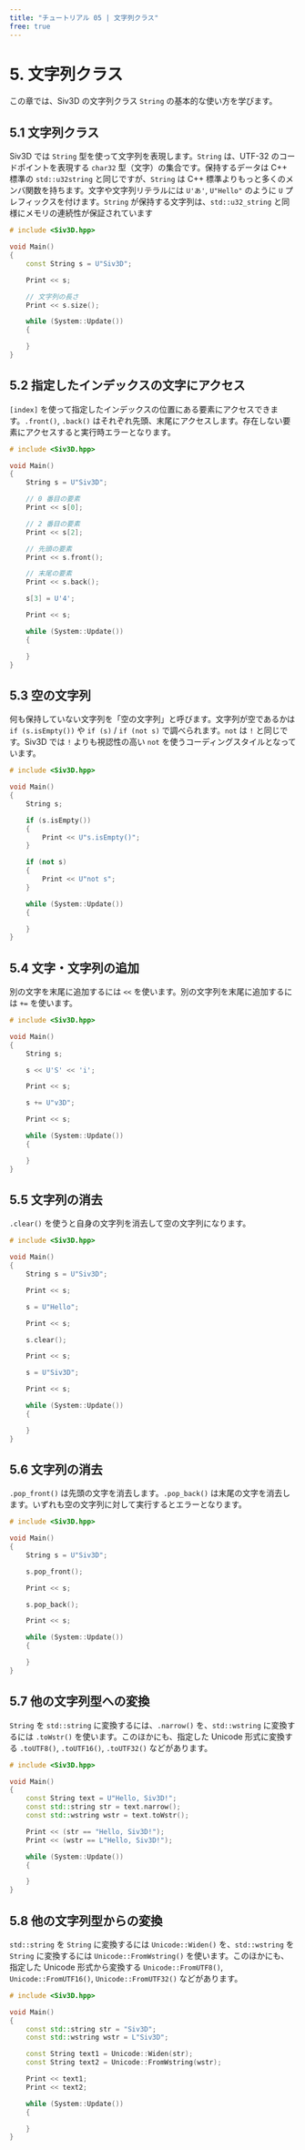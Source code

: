 ```yaml
---
title: "チュートリアル 05 | 文字列クラス"
free: true
---
```


# 5. 文字列クラス
この章では、Siv3D の文字列クラス `String` の基本的な使い方を学びます。

## 5.1 文字列クラス
Siv3D では `String` 型を使って文字列を表現します。`String` は、UTF-32 のコードポイントを表現する `char32` 型（文字）の集合です。保持するデータは C++ 標準の `std::u32string` と同じですが、`String` は C++ 標準よりもっと多くのメンバ関数を持ちます。文字や文字列リテラルには `U'あ'`, `U"Hello"` のように `U` プレフィックスを付けます。`String` が保持する文字列は、`std::u32_string` と同様にメモリの連続性が保証されています

```cpp
# include <Siv3D.hpp>

void Main()
{
	const String s = U"Siv3D";

	Print << s;

	// 文字列の長さ
	Print << s.size();

	while (System::Update())
	{

	}
}
```


## 5.2 指定したインデックスの文字にアクセス
`[index]` を使って指定したインデックスの位置にある要素にアクセスできます。`.front()`, `.back()` はそれぞれ先頭、末尾にアクセスします。存在しない要素にアクセスすると実行時エラーとなります。

```cpp
# include <Siv3D.hpp>

void Main()
{
	String s = U"Siv3D";

	// 0 番目の要素
	Print << s[0];

	// 2 番目の要素
	Print << s[2];

	// 先頭の要素
	Print << s.front();

	// 末尾の要素
	Print << s.back();

	s[3] = U'4';

	Print << s;

	while (System::Update())
	{

	}
}
```


## 5.3 空の文字列
何も保持していない文字列を「空の文字列」と呼びます。文字列が空であるかは `if (s.isEmpty())` や `if (s)` / `if (not s)` で調べられます。`not` は `!` と同じです。Siv3D では `!` よりも視認性の高い `not` を使うコーディングスタイルとなっています。
```cpp
# include <Siv3D.hpp>

void Main()
{
	String s;

	if (s.isEmpty())
	{
		Print << U"s.isEmpty()";
	}

	if (not s)
	{
		Print << U"not s";
	}

	while (System::Update())
	{

	}
}
```


## 5.4 文字・文字列の追加
別の文字を末尾に追加するには `<<` を使います。別の文字列を末尾に追加するには `+=` を使います。

```cpp
# include <Siv3D.hpp>

void Main()
{
	String s;

	s << U'S' << 'i';

	Print << s;

	s += U"v3D";

	Print << s;

	while (System::Update())
	{

	}
}
```


## 5.5 文字列の消去
`.clear()` を使うと自身の文字列を消去して空の文字列になります。

```cpp
# include <Siv3D.hpp>

void Main()
{
	String s = U"Siv3D";

	Print << s;

	s = U"Hello";

	Print << s;

	s.clear();

	Print << s;

	s = U"Siv3D";

	Print << s;

	while (System::Update())
	{

	}
}
```


## 5.6 文字列の消去
`.pop_front()` は先頭の文字を消去します。`.pop_back()` は末尾の文字を消去します。いずれも空の文字列に対して実行するとエラーとなります。

```cpp
# include <Siv3D.hpp>

void Main()
{
	String s = U"Siv3D";

	s.pop_front();

	Print << s;

	s.pop_back();

	Print << s;

	while (System::Update())
	{

	}
}
```


## 5.7 他の文字列型への変換
`String` を `std::string` に変換するには、`.narrow()` を、`std::wstring` に変換するには `.toWstr()` を使います。このほかにも、指定した Unicode 形式に変換する `.toUTF8()`, `.toUTF16()`, `.toUTF32()` などがあります。
```cpp
# include <Siv3D.hpp>

void Main()
{
	const String text = U"Hello, Siv3D!";
	const std::string str = text.narrow();
	const std::wstring wstr = text.toWstr();

	Print << (str == "Hello, Siv3D!");
	Print << (wstr == L"Hello, Siv3D!");

	while (System::Update())
	{

	}
}
```


## 5.8 他の文字列型からの変換
`std::string` を `String` に変換するには `Unicode::Widen()` を、`std::wstring` を `String` に変換するには `Unicode::FromWstring()` を使います。このほかにも、指定した Unicode 形式から変換する `Unicode::FromUTF8()`, `Unicode::FromUTF16()`, `Unicode::FromUTF32()` などがあります。
```cpp
# include <Siv3D.hpp>

void Main()
{
	const std::string str = "Siv3D";
	const std::wstring wstr = L"Siv3D";

	const String text1 = Unicode::Widen(str);
	const String text2 = Unicode::FromWstring(wstr);

	Print << text1;
	Print << text2;

	while (System::Update())
	{

	}
}
```

